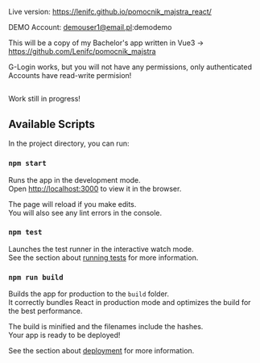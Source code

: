 Live version: https://lenifc.github.io/pomocnik_majstra_react/

DEMO Account:
demouser1@email.pl:demodemo

This will be a copy of my Bachelor's app written in Vue3 -> https://github.com/Lenifc/pomocnik_majstra

G-Login works, but you will not have any permissions, only authenticated Accounts have read-write permision!

##
Work still in progress!
##



## Available Scripts

In the project directory, you can run:

### `npm start`

Runs the app in the development mode.<br />
Open [http://localhost:3000](http://localhost:3000) to view it in the browser.

The page will reload if you make edits.<br />
You will also see any lint errors in the console.

### `npm test`

Launches the test runner in the interactive watch mode.<br />
See the section about [running tests](https://facebook.github.io/create-react-app/docs/running-tests) for more information.

### `npm run build`

Builds the app for production to the `build` folder.<br />
It correctly bundles React in production mode and optimizes the build for the best performance.

The build is minified and the filenames include the hashes.<br />
Your app is ready to be deployed!

See the section about [deployment](https://facebook.github.io/create-react-app/docs/deployment) for more information.
